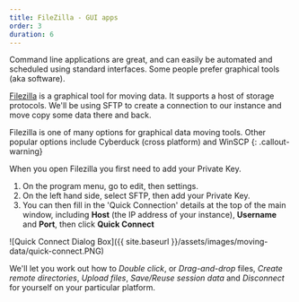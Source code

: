 ```yaml
---
title: FileZilla - GUI apps
order: 3
duration: 6
---
```


Command line applications are great, and can easily be automated and scheduled using standard interfaces. Some people prefer graphical tools (aka software).

[Filezilla](https://filezilla-project.org/) is a graphical tool for moving data. It supports a host of storage protocols. We'll be using SFTP to create a connection to our instance and move copy some data there and back.

Filezilla is one of many options for graphical data moving tools. Other popular options include Cyberduck (cross platform) and WinSCP
{: .callout-warning}

When you open Filezilla you first need to add your Private Key.
1. On the program menu, go to edit, then settings.
1. On the left hand side, select SFTP, then add your Private Key.
1. You can then fill in the 'Quick Connection' details at the top of the main window, including **Host** (the IP address of your instance), **Username** and **Port**, then click **Quick Connect**


![Quick Connect Dialog Box]({{ site.baseurl }}/assets/images/moving-data/quick-connect.PNG)


We'll let you work out how to *Double click*, or *Drag-and-drop* files, *Create remote directories*, *Upload files*, *Save/Reuse session data* and *Disconnect* for yourself on your particular platform.